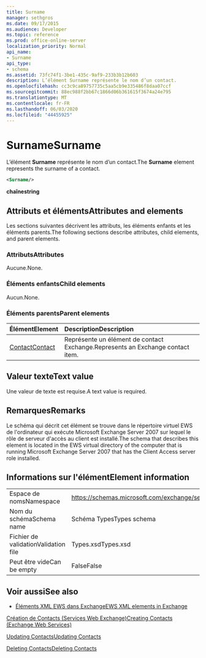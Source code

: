```yaml
---
title: Surname
manager: sethgros
ms.date: 09/17/2015
ms.audience: Developer
ms.topic: reference
ms.prod: office-online-server
localization_priority: Normal
api_name:
- Surname
api_type:
- schema
ms.assetid: 73fc74f1-3be1-435c-9af9-233b3b12b603
description: L’élément Surname représente le nom d’un contact.
ms.openlocfilehash: cc3c9ca89757735c5aa5cb9e335486f8daa07ccf
ms.sourcegitcommit: 88ec988f2bb67c1866d06b361615f3674a24e795
ms.translationtype: MT
ms.contentlocale: fr-FR
ms.lasthandoff: 06/03/2020
ms.locfileid: "44455925"
---
```

# <a name="surname"></a><span data-ttu-id="08086-103">Surname</span><span class="sxs-lookup"><span data-stu-id="08086-103">Surname</span></span>

<span data-ttu-id="08086-104">L’élément **Surname** représente le nom d’un contact.</span><span class="sxs-lookup"><span data-stu-id="08086-104">The **Surname** element represents the surname of a contact.</span></span> 
  
```xml
<Surname/>
```

 <span data-ttu-id="08086-105">**chaîne**</span><span class="sxs-lookup"><span data-stu-id="08086-105">**string**</span></span>
## <a name="attributes-and-elements"></a><span data-ttu-id="08086-106">Attributs et éléments</span><span class="sxs-lookup"><span data-stu-id="08086-106">Attributes and elements</span></span>

<span data-ttu-id="08086-107">Les sections suivantes décrivent les attributs, les éléments enfants et les éléments parents.</span><span class="sxs-lookup"><span data-stu-id="08086-107">The following sections describe attributes, child elements, and parent elements.</span></span>
  
### <a name="attributes"></a><span data-ttu-id="08086-108">Attributs</span><span class="sxs-lookup"><span data-stu-id="08086-108">Attributes</span></span>

<span data-ttu-id="08086-109">Aucune.</span><span class="sxs-lookup"><span data-stu-id="08086-109">None.</span></span>
  
### <a name="child-elements"></a><span data-ttu-id="08086-110">Éléments enfants</span><span class="sxs-lookup"><span data-stu-id="08086-110">Child elements</span></span>

<span data-ttu-id="08086-111">Aucun.</span><span class="sxs-lookup"><span data-stu-id="08086-111">None.</span></span>
  
### <a name="parent-elements"></a><span data-ttu-id="08086-112">Éléments parents</span><span class="sxs-lookup"><span data-stu-id="08086-112">Parent elements</span></span>

|<span data-ttu-id="08086-113">**Élément**</span><span class="sxs-lookup"><span data-stu-id="08086-113">**Element**</span></span>|<span data-ttu-id="08086-114">**Description**</span><span class="sxs-lookup"><span data-stu-id="08086-114">**Description**</span></span>|
|:-----|:-----|
|[<span data-ttu-id="08086-115">Contact</span><span class="sxs-lookup"><span data-stu-id="08086-115">Contact</span></span>](contact.md) <br/> |<span data-ttu-id="08086-116">Représente un élément de contact Exchange.</span><span class="sxs-lookup"><span data-stu-id="08086-116">Represents an Exchange contact item.</span></span>  <br/> |
   
## <a name="text-value"></a><span data-ttu-id="08086-117">Valeur texte</span><span class="sxs-lookup"><span data-stu-id="08086-117">Text value</span></span>

<span data-ttu-id="08086-118">Une valeur de texte est requise.</span><span class="sxs-lookup"><span data-stu-id="08086-118">A text value is required.</span></span>
  
## <a name="remarks"></a><span data-ttu-id="08086-119">Remarques</span><span class="sxs-lookup"><span data-stu-id="08086-119">Remarks</span></span>

<span data-ttu-id="08086-120">Le schéma qui décrit cet élément se trouve dans le répertoire virtuel EWS de l'ordinateur qui exécute Microsoft Exchange Server 2007 sur lequel le rôle de serveur d'accès au client est installé.</span><span class="sxs-lookup"><span data-stu-id="08086-120">The schema that describes this element is located in the EWS virtual directory of the computer that is running Microsoft Exchange Server 2007 that has the Client Access server role installed.</span></span>
  
## <a name="element-information"></a><span data-ttu-id="08086-121">Informations sur l'élément</span><span class="sxs-lookup"><span data-stu-id="08086-121">Element information</span></span>

|||
|:-----|:-----|
|<span data-ttu-id="08086-122">Espace de noms</span><span class="sxs-lookup"><span data-stu-id="08086-122">Namespace</span></span>  <br/> |https://schemas.microsoft.com/exchange/services/2006/types  <br/> |
|<span data-ttu-id="08086-123">Nom du schéma</span><span class="sxs-lookup"><span data-stu-id="08086-123">Schema name</span></span>  <br/> |<span data-ttu-id="08086-124">Schéma Types</span><span class="sxs-lookup"><span data-stu-id="08086-124">Types schema</span></span>  <br/> |
|<span data-ttu-id="08086-125">Fichier de validation</span><span class="sxs-lookup"><span data-stu-id="08086-125">Validation file</span></span>  <br/> |<span data-ttu-id="08086-126">Types.xsd</span><span class="sxs-lookup"><span data-stu-id="08086-126">Types.xsd</span></span>  <br/> |
|<span data-ttu-id="08086-127">Peut être vide</span><span class="sxs-lookup"><span data-stu-id="08086-127">Can be empty</span></span>  <br/> |<span data-ttu-id="08086-128">False</span><span class="sxs-lookup"><span data-stu-id="08086-128">False</span></span>  <br/> |
   
## <a name="see-also"></a><span data-ttu-id="08086-129">Voir aussi</span><span class="sxs-lookup"><span data-stu-id="08086-129">See also</span></span>



- [<span data-ttu-id="08086-130">Éléments XML EWS dans Exchange</span><span class="sxs-lookup"><span data-stu-id="08086-130">EWS XML elements in Exchange</span></span>](ews-xml-elements-in-exchange.md)


[<span data-ttu-id="08086-131">Création de Contacts (Services Web Exchange)</span><span class="sxs-lookup"><span data-stu-id="08086-131">Creating Contacts (Exchange Web Services)</span></span>](https://msdn.microsoft.com/library/4845917e-70d1-481c-bbd7-011ec6571789%28Office.15%29.aspx)
  
[<span data-ttu-id="08086-132">Updating Contacts</span><span class="sxs-lookup"><span data-stu-id="08086-132">Updating Contacts</span></span>](https://msdn.microsoft.com/library/9a865953-b94a-4229-b632-2dee433314be%28Office.15%29.aspx)
  
[<span data-ttu-id="08086-133">Deleting Contacts</span><span class="sxs-lookup"><span data-stu-id="08086-133">Deleting Contacts</span></span>](https://msdn.microsoft.com/library/fcc3dc84-cd3e-455e-a1a7-ae6921c9b588%28Office.15%29.aspx)

